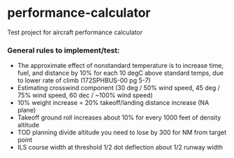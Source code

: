 # performance-calculator
Test project for aircraft performance calculator

### General rules to implement/test:
* The approximate effect of nonstandard temperature is to increase time, fuel, and distance by 10% for each 10 degC above standard temps, due to lower rate of climb (172SPHBUS-00 pg 5-7)
* Estimating crosswind component (30 deg / 50% wind speed, 45 deg / 75% wind speed, 60 dec / ~100% wind speed)
* 10% weight increase = 20% takeoff/landing distance increase (NA plane)
* Takeoff ground roll increases about 10% for every 1000 feet of density altitude
* TOD planning divide altitude you need to lose by 300 for NM from target point
* ILS course width at threshold 1/2 dot deflection about 1/2 runway width